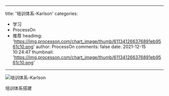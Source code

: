 
---
title: '培训体系-Karlson'
categories: 
 - 学习
 - ProcessOn
 - 推荐
headimg: 'https://img.processon.com/chart_image/thumb/611341266376891eb9561c10.png'
author: ProcessOn
comments: false
date: 2021-12-15 10:24:47
thumbnail: 'https://img.processon.com/chart_image/thumb/611341266376891eb9561c10.png'
---

<div>   
<img class="thumb" alt="培训体系-Karlson" src="https://img.processon.com/chart_image/thumb/611341266376891eb9561c10.png" referrerpolicy="no-referrer">
<p>培训体系搭建</p>  
</div>
            